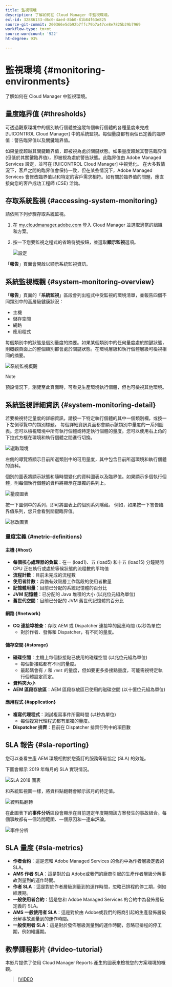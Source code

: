 ```yaml
---
title: 監視環境
description: 了解如何在 Cloud Manager 中監視環境。
exl-id: 32886133-d6c0-4aed-8bb0-81b84f63e825
source-git-commit: 200366e5db92b7ffc79b7a47ce8e7825b29b7969
workflow-type: tm+mt
source-wordcount: '922'
ht-degree: 93%

---
```



# 監視環境 {#monitoring-environments}

了解如何在 Cloud Manager 中監視環境。

## 量度臨界值 {#thresholds}

可透過觀察環境中的個別執行個體並追蹤每個執行個體的各種量度來完成 [!UICONTROL Cloud Manager] 中的系統監視。每個量度都有兩個已定義的臨界值：警告臨界值以及關鍵臨界值。

如果量度超越其關鍵臨界值，即被視為處於關鍵狀態。如果量度超越其警告臨界值 (但低於其關鍵臨界值)，即被視為處於警告狀態。此臨界值由 Adobe Managed Services 設定，並可在 [!UICONTROL Cloud Manager] 中視覺化。 在大多數情況下，客戶之間的臨界值會保持一致，但在某些情況下，Adobe Managed Services 會修改臨界值以和特定的客戶需求相符。如有關於臨界值的問題，應直接向您的客戶成功工程師 (CSE) 洽詢。

## 存取系統監視 {#accessing-system-monitoring}

請依照下列步驟存取系統監視。

1. 在 [my.cloudmanager.adobe.com](https://my.cloudmanager.adobe.com) 登入 Cloud Manager 並選取適當的組織和方案。

1. 按一下您要監視之程式的省略符號按鈕，並選取&#x200B;**顯示監視**&#x200B;選項。

   ![設定](/help/assets/first-timea1.png)

「**報告**」頁面會開啟以顯示系統監視資訊。

## 系統監視概觀 {#system-monitoring-overview}

「**報告**」頁面的「**系統監視**」區段會列出程式中受監視的環境清單，並報告四個不同類別中的高層級健康狀況：

* 主機
* 儲存空間
* 網路
* 應用程式

每個類別中的狀態是個別量度的摘要。如果某個類別中的任何量度處於關鍵狀態，則概觀頁面上的整個類別都會處於關鍵狀態。在環境層級和執行個體層級可檢視相同的摘要。

![系統監視概觀](/help/assets/System-Monitoring-Reports.png)

>[!NOTE]
>
>預設情況下，瀏覽至此頁面時，可看見生產環境執行個體，但也可檢視其他環境。

## 系統監視詳細資訊 {#system-monitoring-detail}

若要檢視特定量度的詳細資訊，請按一下特定執行個體的其中一個類別欄，或按一下左側導覽中的類別標題。 每個詳細資訊頁面都會顯示該類別中量度的一系列圖表。您可以檢視環境中所有執行個體或特定執行個體的量度。您可以使用右上角的下拉式方框在環境和執行個體之間進行切換。

![選取環境](/help/assets/System_Monitoring1.png)

左側的導覽將顯示目前所選類別中的可用量度，其中包含目前所選環境和執行個體的資料。

個別的圖表將顯示狀態和隨時間變化的資料圖表以及臨界值。如果顯示多個執行個體，則每個執行個體的資料將顯示在單獨的系列上。

![量度圖表](/help/assets/Monitoring_Graphs1.png)

按一下圖例中的系列，即可將圖表上的個別系列隱藏。
例如，如果按一下警告臨界值系列，您只會看到關鍵臨界值。

![修改圖表](/help/assets/Monitoring_Graphs2.png)

### 量度定義 {#metric-definitions}

#### 主機 {#host}

* **每個核心處理器的負載**：在一 (load1)、五 (load5) 和十五 (load15) 分鐘期間 CPU 正在執行或處於等候狀態的流程數的平均值
* **流程計數**：目前未完成的流程數
* **使用者計數**：具備有效殼層工作階段的使用者數量
* **記憶體用量**：目前已分配的系統記憶體的百分比
* **JVM 記憶體**：已分配的 Java 堆積的大小 (以兆位元組為單位)
* **舊世代空間**：目前已分配的 JVM 舊世代記憶體的百分比

#### 網路 {#network}

* **CQ 連接埠檢查**：存取 AEM 或 Dispatcher 連接埠的回應時間 (以秒為單位)
   * 對於作者、發佈和 Dispatcher，有不同的量度。

#### 儲存空間 {#storage}

* **磁碟空間**：主機上每個掛接點已使用的磁碟空間 (以兆位元組為單位)
   * 每個掛接點都有不同的量度。
   * 最起碼會有 `/` 和 `/mnt` 的量度，但如要更多掛接點量度，可能需視特定執行個體設定而定。
* **資料夾大小**
* **AEM 區段存放區**：AEM 區段存放區已使用的磁碟空間 (以十億位元組為單位)

#### 應用程式 {#application}

* **複寫代理程式**：測試複寫事件所需時間 (以秒為單位)
   * 每個複寫代理程式都有單獨的量度。
* **Dispatcher 排齊**：目前在 Dispatcher 排齊佇列中的項目數

## SLA 報告 {#sla-reporting}

您可以查看生產 AEM 環境相對於您簽訂的服務等級協定 (SLA) 的效能。

下圖會顯示 2019 年每月的 SLA 實現情況。

![SLA 2018 圖表](/help/assets/SLA-Reports-one.png)

和系統監視圖一樣，將資料點翻轉會顯示該月的特定值。

![資料點翻轉](/help/assets/SLA-Reports-two.png)

在此圖表下的&#x200B;**事件分析**&#x200B;區段會顯示在目前選定年度期間該方案發生的事故組合。每個事故都有一個時間範圍、一個原因和一連串評論。

![事件分析](/help/assets/sla-reporting3.png)

## SLA 量度 {#sla-metrics}

* **作者合約**：這是您和 Adobe&#x200B; Managed Services 的合約中為作者層級定義的 SLA。
* **AMS 作者 SLA**：這是對於由 Adobe&#x200B; 或我們的廠商引起的生產作者層級分解事故測量到的運作時間。
* **作者 SLA**：這是對於作者層級測量到的運作時間，忽略已排程的停工期，例如維護期。
* **一般使用者合約**：這是您和 Adobe&#x200B; Managed Services 的合約中為發佈層級定義的 SLA。
* **AMS 一般使用者 SLA**：這是對於由 Adobe&#x200B; 或我們的廠商引起的生產發佈層級分解事故測量到的運作時間。
* **一般使用者 SLA**：這是對於發佈層級測量到的運作時間，忽略已排程的停工期，例如維護期。

## 教學課程影片 {#video-tutorial}

本影片提供了使用 Cloud Manager Reports 產生的圖表來檢視您的方案環境的概觀。

>[!VIDEO](https://video.tv.adobe.com/v/26315/)
